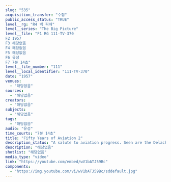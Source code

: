 ```yaml
---
slug: "535"
acquisition_transfer: "수집"
public_access_status: "TRUE"
level__rg: "R4 빅 픽쳐"
level__series: "The Big Picture"
level__file: "F1 RG 111-TV-370
F2 1957
F3 해당없음
F4 해당없음
F5 해당없음
F6 유성
F7 7분 14초"
level__file_number: "111"
level__local_identifier: "111-TV-370"
date: "1957"
venues: 
  - "해당없음"
sources: 
  - "해당없음"
creators: 
  - "해당없음"
subjects: 
  - "해당없음"
tags: 
  - "해당없음"
audio: "유성"
time_courts: "7분 14초"
title: "Fifty Years of Aviation 2"
description_status: "A salute to aviation progress. Seen are the Delackner Aeorcycle, the Hiller Flying Platform and pictures of the proposed Aerial Assault Vehicle and the Aerial Jeep."
description: "해당없음"
shotlist: "해당없음"
media_type: "video"
link: "https://youtube.com/embed/wV1bATJ59Bc"
components: 
  - "https://img.youtube.com/vi/wV1bATJ59Bc/sddefault.jpg"
---
```

